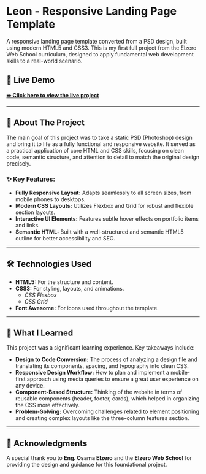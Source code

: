 # Leon - Responsive Landing Page Template

A responsive landing page template converted from a PSD design, built using modern HTML5 and CSS3. This is my first full project from the Elzero Web School curriculum, designed to apply fundamental web development skills to a real-world scenario.

## 🚀 Live Demo

[**➡️ Click here to view the live project**](https://yousef-mohsen-dev.github.io/elzero-project-1-leon/)

---

## 🎯 About The Project

The main goal of this project was to take a static PSD (Photoshop) design and bring it to life as a fully functional and responsive website. It served as a practical application of core HTML and CSS skills, focusing on clean code, semantic structure, and attention to detail to match the original design precisely.

### ✨ Key Features:
* **Fully Responsive Layout:** Adapts seamlessly to all screen sizes, from mobile phones to desktops.
* **Modern CSS Layouts:** Utilizes Flexbox and Grid for robust and flexible section layouts.
* **Interactive UI Elements:** Features subtle hover effects on portfolio items and links.
* **Semantic HTML:** Built with a well-structured and semantic HTML5 outline for better accessibility and SEO.

---

## 🛠️ Technologies Used

* **HTML5:** For the structure and content.
* **CSS3:** For styling, layouts, and animations.
    * *CSS Flexbox*
    * *CSS Grid*
* **Font Awesome:** For icons used throughout the template.

---

## 🧠 What I Learned

This project was a significant learning experience. Key takeaways include:

* **Design to Code Conversion:** The process of analyzing a design file and translating its components, spacing, and typography into clean CSS.
* **Responsive Design Workflow:** How to plan and implement a mobile-first approach using media queries to ensure a great user experience on any device.
* **Component-Based Structure:** Thinking of the website in terms of reusable components (header, footer, cards), which helped in organizing the CSS more effectively.
* **Problem-Solving:** Overcoming challenges related to element positioning and creating complex layouts like the three-column features section.

---

## 🙏 Acknowledgments

A special thank you to **Eng. Osama Elzero** and the **Elzero Web School** for providing the design and guidance for this foundational project.
